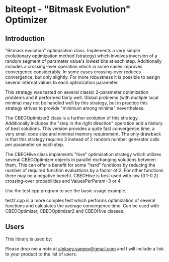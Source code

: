 # biteopt - "Bitmask Evolution" Optimizer #
## Introduction ##

"Bitmask evolution" optimization class. Implements a very simple
evolutionary optimization method (strategy) which involves inversion of a
random segment of parameter value's lowest bits at each step. Additionally
includes a crossing-over operation which in some cases improves convergence
considerably. In some cases crossing-over reduces convergence, but only
slightly. For more robustness it is possible to assign several internal
values to each optimization parameter.

This strategy was tested on several classic 2-parameter optimization
problems and it performed fairly well. Global problems (with multiple local
minima) may not be handled well by this strategy, but in practice this
strategy strives to provide "minimum among minima" nevertheless.

The CBEOOptimizer2 class is a further evolution of this strategy. Additionally
includes the "step in the right direction" operation and a history of best
solutions. This version provides a quite fast convergence time, a very small
code size and minimal memory requirement. The only drawback is that this
strategy requires 3 instead of 2 random number generator calls per
parameter on each step.

The CBEOHive class implements "hive" optimization strategy which utilizes
several CBEOOptimizer objects in parallel exchanging solutions between
them. This can offer a benefit for some "hard" functions by reducing the
number of required function evaluations by a factor of 2. For other
functions there may be a negative benefit. CBEOHive is best used with
low (0.1-0.2) crossing-over probabilities and ValuesPerParam=3 or 4.

Use the test.cpp program to see the basic usage example.

test2.cpp is a more complex test which performs optimization of several
functions and calculates the average convergence time. Can be used with
CBEOOptimizer, CBEOOptimizer2 and CBEOHive classes.

## Users ##
This library is used by:

Please drop me a note at aleksey.vaneev@gmail.com and I will include a link to
your product to the list of users.

